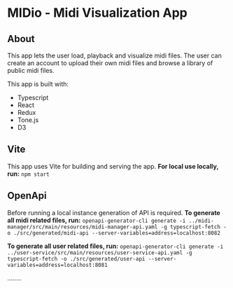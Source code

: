 # MIDio - Midi Visualization App

## About

This app lets the user load, playback and visualize midi files.
The user can create an account to upload their own midi files and browse a library of public midi files.

This app is built with:
- Typescript
- React
- Redux
- Tone.js
- D3

## Vite

This app uses Vite for building and serving the app.
**For local use locally, run:** `npm start`

## OpenApi

Before running a local instance generation of API is required.
**To generate all midi related files, run:** `openapi-generator-cli generate -i ../midi-manager/src/main/resources/midi-manager-api.yaml -g typescript-fetch -o ./src/generated/midi-api --server-variables=address=localhost:8082`

**To generate all user related files, run:** `openapi-generator-cli generate -i ../user-service/src/main/resources/user-service-api.yaml -g typescript-fetch -o ./src/generated/user-api --server-variables=address=localhost:8081`

........

